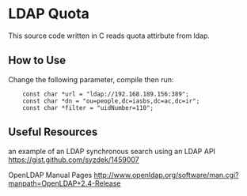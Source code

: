 LDAP Quota
==========
This source code written in C reads quota attirbute from ldap.

How to Use
----------
Change the following parameter, compile then run:

        const char *url = "ldap://192.168.189.156:389";
        const char *dn = "ou=people,dc=iasbs,dc=ac,dc=ir";
        const char *filter = "uidNumber=110";

Useful Resources
----------------
an example of an LDAP synchronous search using an LDAP API
https://gist.github.com/syzdek/1459007

OpenLDAP Manual Pages
http://www.openldap.org/software/man.cgi?manpath=OpenLDAP+2.4-Release
